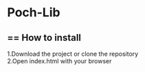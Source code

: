 # Poch-Lib
==
How to install
-
1.Download the project or clone the repository  
2.Open index.html with your browser